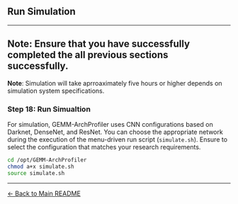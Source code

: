 ## Run Simulation

---

**Note**: Ensure that you have successfully completed the all previous sections successfully.
---

**Note**: Simulation will take aprroaximately five hours or higher depends on simulation system specifications.

### Step 18: Run Simualtion
For simulation, GEMM-ArchProfiler uses CNN configurations based on Darknet, DenseNet, and ResNet. You can choose the appropriate network during the execution of the menu-driven run script (`simulate.sh`). Ensure to select the configuration that matches your research requirements.

```bash
cd /opt/GEMM-ArchProfiler
chmod a+x simulate.sh
source simulate.sh

```

---

[← Back to Main README](../README.md)